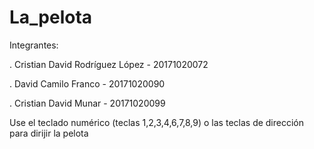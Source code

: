 # La_pelota

Integrantes: 

. Cristian David Rodríguez López - 20171020072  

. David Camilo Franco - 20171020090 

. Cristian David Munar - 20171020099  


Use el teclado numérico (teclas 1,2,3,4,6,7,8,9) o las teclas de dirección para dirijir la pelota
